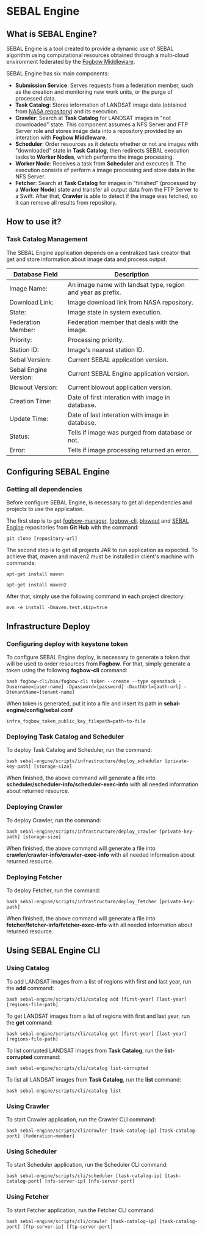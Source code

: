 # SEBAL Engine
## What is SEBAL Engine?
  SEBAL Engine is a tool created to provide a dynamic use of SEBAL algorithm using computational resources obtained through a multi-cloud environment federated by the [Fogbow Middleware](http://www.fogbowcloud.org).
  
  SEBAL Engine has six main components:
  - **Submission Service**: Serves requests from a federation member, such as the creation and monitoring new work units, or the purge of processed data.
  - **Task Catalog**: Stores information of LANDSAT image data (obtained from [NASA repository](https://ers.cr.usgs.gov)) and its execution.
  - **Crawler**: Search at **Task Catalog** for LANDSAT images in "not downloaded" state. This component assumes a NFS Server and FTP Server role and stores image data into a repository provided by an interation with **Fogbow Middleware**.
  - **Scheduler**: Order resources as it detects whether or not are images with "downloaded" state in **Task Catalog**, then redirects SEBAL execution tasks to **Worker Nodes**, which performs the image processing.
  - **Worker Node**: Receives a task from **Scheduler** and executes it. The execution consists of perform a image processing and store data in the NFS Server.
  - **Fetcher**: Search at **Task Catalog** for images in "finished" (processed by a **Worker Node**) state and transfer all output data from the FTP Server to a Swift. After that, **Crawler** is able to detect if the image was fetched, so it can remove all results from repository.

## How to use it?
### Task Catalog Management
  The SEBAL Engine application depends on a centralized task creator that get and store information about image data and process output.
  
  Database Field | Description
---- | --------------------
Image Name: | An image name with landsat type, region and year as prefix.
Download Link: | Image download link from NASA repository.
State: | Image state in system execution.
Federation Member: | Federation member that deals with the image.
Priority: | Processing priority.
Station ID: | Image's nearest station ID.
Sebal Version: | Current SEBAL application version.
Sebal Engine Version: | Current SEBAL Engine application version.
Blowout Version: | Current blowout application version.
Creation Time: | Date of first interation with image in database.
Update Time: | Date of last interation with image in database.
Status: | Tells if image was purged from database or not.
Error: | Tells if image processing returned an error.


## Configuring SEBAL Engine
### Getting all dependencies
  Before configure SEBAL Engine, is necessary to get all dependencies and projects to use the application.
  
  The first step is to get [fogbow-manager](https://github.com/fogbow/fogbow-manager.git), [fogbow-cli](https://github.com/fogbow/fogbow-cli.git), [blowout](https://github.com/fogbow/blowout.git) and [SEBAL Engine](https://github.com/fogbow/sebal-engine.git) repositories from **Git Hub** with the command:
  
  ```
  git clone [repository-url]
  ```
  
  The second step is to get all projects JAR to run application as expected. To achieve that, maven and maven2 must be installed in client's machine with commands:
  
  ```
  apt-get install maven
  ```
  
  ```
  apt-get install maven2
  ```
  
  After that, simply use the following command in each project directory:
  
  ```
  mvn -e install -Dmaven.test.skip=true
  ```
  
## Infrastructure Deploy
### Configuring deploy with keystone token
  To configure SEBAL Engine deploy, is necessary to generate a token that will be used to order resources from **Fogbow**. For that, simply generate a token using the following **fogbow-cli** command:
  
  ```
  bash fogbow-cli/bin/fogbow-cli token --create --type openstack -Dusername=[user-name] -Dpassword=[password] -DauthUrl=[auth-url] -DtenantName=[tenant-name]
  ```
  
  When token is generated, put it into a file and insert its path in **sebal-engine/config/sebal.conf**
  
  ```
  infra_fogbow_token_public_key_filepath=path-to-file 
  ```
  
### Deploying Task Catalog and Scheduler
  To deploy Task Catalog and Scheduler, run the command:
  
  ```
  bash sebal-engine/scripts/infrastructure/deploy_scheduler [private-key-path] [storage-size]
  ```
  
  When finished, the above command will generate a file into **scheduler/scheduler-info/scheduler-exec-info** with all needed information about returned resource.
  
### Deploying Crawler
  To deploy Crawler, run the command:

  ```
  bash sebal-engine/scripts/infrastructure/deploy_crawler [private-key-path] [storage-size]
  ```
  
  When finished, the above command will generate a file into **crawler/crawler-info/crawler-exec-info** with all needed information about returned resource.
  
### Deploying Fetcher
  To deploy Fetcher, run the command:

  ```
  bash sebal-engine/scripts/infrastructure/deploy_fetcher [private-key-path]
  ```
  
  When finished, the above command will generate a file into **fetcher/fetcher-info/fetcher-exec-info** with all needed information about returned resource.
  
## Using SEBAL Engine CLI
### Using Catalog
  To add LANDSAT images from a list of regions with first and last year, run the **add** command:
  
  ```
  bash sebal-engine/scripts/cli/catalog add [first-year] [last-year] [regions-file-path]
  ```
  
  To get LANDSAT images from a list of regions with first and last year, run the **get** command:
  
  ```
  bash sebal-engine/scripts/cli/catalog get [first-year] [last-year] [regions-file-path]
  ```
  
  To list corrupted LANDSAT images from **Task Catalog**, run the **list-corrupted** command:
  
  ```
  bash sebal-engine/scripts/cli/catalog list-corrupted
  ```
  
  To list all LANDSAT images from **Task Catalog**, run the **list** command:
  
  ```
  bash sebal-engine/scripts/cli/catalog list
  ```
  
### Using Crawler
  To start Crawler application, run the Crawler CLI command:

  ```
  bash sebal-engine/scripts/cli/crawler [task-catalog-ip] [task-catalog-port] [federation-member]
  ```
  
### Using Scheduler
  To start Scheduler application, run the Scheduler CLI command:
  
  ```
  bash sebal-engine/scripts/cli/scheduler [task-catalog-ip] [task-catalog-port] [nfs-server-ip] [nfs-server-port]
  ```
  
### Using Fetcher
  To start Fetcher application, run the Fetcher CLI command:
  
  ```
  bash sebal-engine/scripts/cli/crawler [task-catalog-ip] [task-catalog-port] [ftp-server-ip] [ftp-server-port]
  ```
